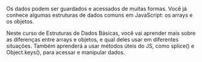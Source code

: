 Os dados podem ser guardados e acessados de muitas formas. Você já conhece algumas estruturas de dados comuns em JavaScript: os arrays e os objetos.

Neste curso de Estruturas de Dados Básicas, você vai aprender mais sobre as diferenças entre arrays e objetos, e qual deles usar em diferentes situações. Também aprenderá a usar métodos úteis do JS, como splice() e Object.keys(), para acessar e manipular dados.